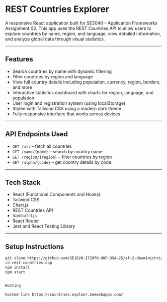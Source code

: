 # REST Countries Explorer

A responsive React application built for SE3040 – Application Frameworks Assignment 02. This app uses the REST Countries API to allow users to explore countries by name, region, and language, view detailed information, and analyze global data through visual statistics.

---

## Features

- Search countries by name with dynamic filtering
- Filter countries by region and language
- View full country details including population, currency, region, borders, and more
- Interactive statistics dashboard with charts for region, language, and population
- User login and registration system (using localStorage)
- Styled with Tailwind CSS using a modern dark theme
- Fully responsive interface that works across devices

---

## API Endpoints Used

- `GET /all` – fetch all countries
- `GET /name/{name}` – search by country name
- `GET /region/{region}` – filter countries by region
- `GET /alpha/{code}` – get country details by code

---

## Tech Stack

- React (Functional Components and Hooks)
- Tailwind CSS
- Chart.js
- REST Countries API
- VanillaTilt.js
- React Router
- Jest and React Testing Library

---

## Setup Instructions

```bash
git clone https://github.com/SE1020-IT2070-OOP-DSA-25/af-2-dewminichristine2002.git
cd rest-countries-app
npm install
npm start


Hosting

hosted link https://countries.exploer.beewebapps.com/
